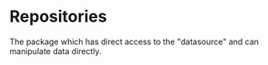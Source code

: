 # Repositories

The package which has direct access to the "datasource" and can manipulate data directly.